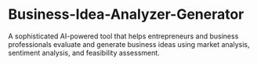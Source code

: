 # Business-Idea-Analyzer-Generator
A sophisticated AI-powered tool that helps entrepreneurs and business professionals evaluate and generate business ideas using market analysis, sentiment analysis, and feasibility assessment.
